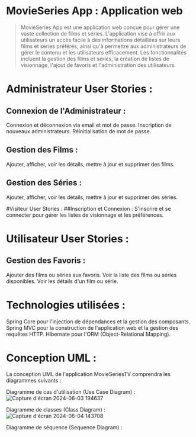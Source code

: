 # MovieSeries App : Application web

> MovieSeries App est une application web conçue pour gérer une vaste collection de films et séries. L'application vise à offrir aux utilisateurs un accès facile à des informations détaillées sur leurs films et séries préférés, ainsi qu'à permettre aux administrateurs de gérer le contenu et les utilisateurs efficacement. Les fonctionnalités incluent la gestion des films et séries, la création de listes de visionnage, l'ajout de favoris et l'administration des utilisateurs.

# Administrateur User Stories :

## Connexion de l'Administrateur :
Connexion et déconnexion via email et mot de passe.
Inscription de nouveaux administrateurs.
Réinitialisation de mot de passe.

## Gestion des Films :
Ajouter, afficher, voir les détails, mettre à jour et supprimer des films.

## Gestion des Séries :
Ajouter, afficher, voir les détails, mettre à jour et supprimer des séries.

#Visiteur User Stories :
##Inscription et Connexion :
S'inscrire et se connecter pour gérer les listes de visionnage et les préférences.

# Utilisateur User Stories :
## Gestion des Favoris :
Ajouter des films ou séries aux favoris.
Voir la liste des films ou séries disponibles.
Voir les détails d'un film ou série.

# Technologies utilisées :

Spring Core pour l'injection de dépendances et la gestion des composants.
Spring MVC pour la construction de l'application web et la gestion des requêtes HTTP.
Hibernate pour l'ORM (Object-Relational Mapping).

# Conception UML :

La conception UML de l'application MovieSeriesTV comprendra les diagrammes suivants :

Diagramme de cas d'utilisation (Use Case Diagram) :
![Capture d'écran 2024-06-03 194637](https://github.com/THSK4U/MovieSeries-App-Application-web/assets/157622490/353a7ab8-8b7a-40af-a4dc-8e2c4d2b78c7)

Diagramme de classes (Class Diagram) :
![Capture d'écran 2024-06-04 143708](https://github.com/THSK4U/MovieSeries-App-Application-web/assets/157622490/68eb0e8c-63b1-4893-b730-5c861840c16d)

Diagramme de séquence (Sequence Diagram) :





